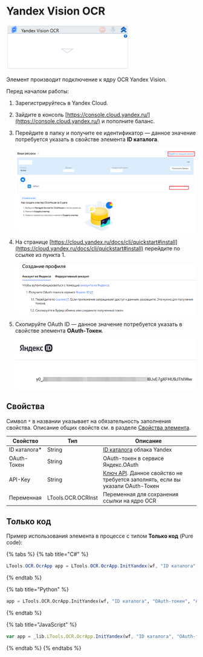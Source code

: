 # Yandex Vision OCR

![](<../../../.gitbook/assets/image (406).png>)

Элемент производит подключение к ядру OCR Yandex Vision.

Перед началом работы:

1. Зарегистрируйтесь в Yandex Cloud.
2. Зайдите в консоль [https://console.cloud.yandex.ru/](https://console.cloud.yandex.ru/) и пополните баланс.
3. Перейдите в папку и получите ее идентификатор — данное значение потребуется указать в свойстве элемента **ID каталога**.

   ![Ссылка для перехода в каталог](<../../../.gitbook/assets/image (976).png>)

4. На странице [https://cloud.yandex.ru/docs/cli/quickstart#install](https://cloud.yandex.ru/docs/cli/quickstart#install) перейдите по ссылке из пункта 1.

   ![](<../../../.gitbook/assets1/windows_items/get-oauth-token.png>)
   
5. Скопируйте OAuth ID — данное значение потребуется указать в свойстве элемента **OAuth-Токен**.

   ![](<../../../.gitbook/assets1/windows_items/OAuth-token.png>)


## Свойства
Символ `*` в названии указывает на обязательность заполнения свойства. Описание общих свойств см. в разделе [Свойства элемента](https://docs.primo-rpa.ru/primo-rpa/primo-studio/process/elements#svoistva-elementa).


| Свойство      | Тип                | Описание                                                                                                                                                                     |
| ------------- | ------------------ | ---------------------------------------------------------------------------------------------------------------------------------------------------------------------------- |
| ID каталога\* | String             | [ID каталога](https://cloud.yandex.ru/docs/resource-manager/operations/folder/get-id) облака Yandex |
| OAuth-Токен   | String             | OAuth-токен в сервисе Яндекс.OAuth |
| API-Key       | String             | [Ключ API](https://cloud.yandex.ru/docs/iam/concepts/authorization/api-key). Данное свойство не требуется заполнять, если вы указали OAuth-Токен |
| Переменная    | LTools.OCR.OCRInst | Переменная для сохранения ссылки на ядро OCR               |


## Только код

Пример использования элемента в процессе с типом **Только код** (Pure code):

{% tabs %}
{% tab title="C#" %}
```csharp
LTools.OCR.OcrApp app = LTools.OCR.OcrApp.InitYandex(wf, "ID каталога", "OAuth-токен", "API-key");
```
{% endtab %}

{% tab title="Python" %}
```python
app = LTools.OCR.OcrApp.InitYandex(wf, "ID каталога", "OAuth-токен", "API-key")
```
{% endtab %}

{% tab title="JavaScript" %}
```javascript
var app = _lib.LTools.OCR.OcrApp.InitYandex(wf, "ID каталога", "OAuth-токен", "API-key");
```
{% endtab %}
{% endtabs %}

